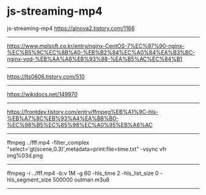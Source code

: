 # js-streaming-mp4
js-streaming-mp4 
https://alnova2.tistory.com/1166<hr/>
https://www.mplsoft.co.kr/entry/nginx-CentOS-7%EC%97%90-nginx-%EC%B5%9C%EC%8B%A0-%EB%B2%84%EC%A0%84%EA%B3%BC-nginx-vod-%EB%AA%A8%EB%93%88-%EA%B5%AC%EC%84%B1 <hr/>
https://lts0606.tistory.com/510<hr/>
https://wikidocs.net/149970<hr/>
https://frontdev.tistory.com/entry/ffmpeg%EB%A1%9C-hls-%EB%A7%8C%EB%93%A4%EA%B8%B0-%EC%98%B5%EC%85%98%EC%A0%95%EB%A6%AC <hr/>
    ffmpeg ../fff.mp4 -filter_complex "select='gt(scene,0.3)',metadata=print:file=time.txt" -vsync vfr img%03d.png <hr/>
    ffmpeg -i ../fff.mp4 -b:v 1M -g 60 -hls_time 2 -hls_list_size 0 -hls_segment_size 500000 outman.m3u8 <hr/>
